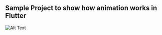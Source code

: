 ## Sample Project to show how animation works in Flutter

![Alt Text](https://i.ibb.co/DKz6V8Q/flutter-animation.gif)


